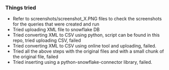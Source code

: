 ### Things tried


- Refer to screenshots/screenshot_X.PNG files to check the screenshots for the queries that were created and run
- Tried uploading XML file to snowflake DB
- Tried converting XML to CSV using python, script can be found in this repo, tried uploading CSV, failed
- Tried converting XML to CSV using online tool and uploading, failed.
- Tried all the above steps with the original files and with a small chunk of the original file, failed
- Tried inserting using a python-snowflake-connector library, failed.
